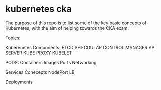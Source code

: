 # kubernetes cka

The purpose of this repo is to list some of the key basic concepts of Kubernetes, with the aim of helping towards 
the CKA exam.

Topics:

Kuberenetes Components:
	ETCD
	SHECDULAR
	CONTROL MANAGER
	API SERVER
	KUBE PROXY
	KUBELET

PODS:
	Containers
	Images
	Ports
	Networking

Services
	Conecepts
	NodePort
	LB
	

Deployments
 
